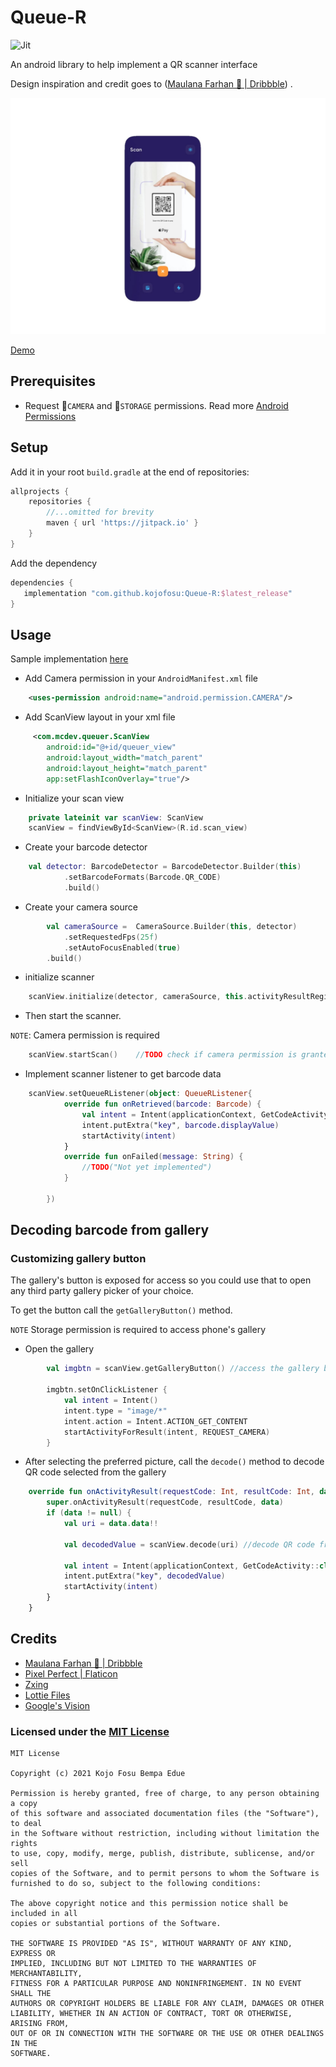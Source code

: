 # Queue-R
![Jit](https://img.shields.io/jitpack/v/github/kojofosu/Queue-R?style=for-the-badge)

An android library to help implement a QR scanner interface

Design inspiration and credit goes to ([Maulana Farhan 🐣 | Dribbble](https://dribbble.com/maulanafaa)) .

![image](resources/inspired_image.jpg)

[Demo](https://user-images.githubusercontent.com/20203694/123064978-43591e80-d3fe-11eb-9683-6061ac19115b.mp4)
## Prerequisites

- Request  📸`CAMERA` and 📂`STORAGE` permissions. Read more [Android Permissions](https://developer.android.com/guide/topics/permissions/overview)

## Setup

Add it in your root `build.gradle` at the end of repositories:

```groovy
allprojects {
    repositories {
        //...omitted for brevity
        maven { url 'https://jitpack.io' }
    }
}
```



Add the dependency

```groovy
dependencies {
   implementation "com.github.kojofosu:Queue-R:$latest_release"
}
```



## Usage
Sample implementation [here](app/)

- Add Camera permission in your `AndroidManifest.xml` file
```xml
    <uses-permission android:name="android.permission.CAMERA"/>
```

- Add ScanView layout in your xml file
```xml
     <com.mcdev.queuer.ScanView
    	android:id="@+id/queuer_view"
       	android:layout_width="match_parent"
    	android:layout_height="match_parent"
    	app:setFlashIconOverlay="true"/>
```

- Initialize your scan view
```kotlin
	private lateinit var scanView: ScanView
	scanView = findViewById<ScanView>(R.id.scan_view)
```

- Create your barcode detector
```kotlin
	val detector: BarcodeDetector = BarcodeDetector.Builder(this)
    	    .setBarcodeFormats(Barcode.QR_CODE)
    	    .build()
```

- Create your camera source
```kotlin
        val cameraSource =  CameraSource.Builder(this, detector)
            .setRequestedFps(25f)
            .setAutoFocusEnabled(true)
	    .build()
```

- initialize scanner
```kotlin
    scanView.initialize(detector, cameraSource, this.activityResultRegistry)
```

- Then start the scanner. 

`NOTE`: Camera permission is required
```kotlin
	scanView.startScan()	//TODO check if camera permission is granted
```

- Implement scanner listener to get barcode data
```kotlin
	scanView.setQueueRListener(object: QueueRListener{
            override fun onRetrieved(barcode: Barcode) {
                val intent = Intent(applicationContext, GetCodeActivity::class.java)
                intent.putExtra("key", barcode.displayValue)
                startActivity(intent)
            }
            override fun onFailed(message: String) {
                //TODO("Not yet implemented")
            }

        })
```

## Decoding barcode from gallery

### Customizing gallery button
The gallery's button is exposed for access so you could use that to open any third party gallery picker of your choice.

To get the button call the `getGalleryButton()` method.

`NOTE` Storage permission is required to access phone's gallery

- Open the gallery
```kotlin
        val imgbtn = scanView.getGalleryButton() //access the gallery button
	
        imgbtn.setOnClickListener {
            val intent = Intent()
            intent.type = "image/*"
            intent.action = Intent.ACTION_GET_CONTENT
            startActivityForResult(intent, REQUEST_CAMERA)
        }
```



- After selecting the preferred picture, call the `decode()` method to decode QR code selected from the gallery
```kotlin
    override fun onActivityResult(requestCode: Int, resultCode: Int, data: Intent?) {
        super.onActivityResult(requestCode, resultCode, data)
        if (data != null) {
            val uri = data.data!!

            val decodedValue = scanView.decode(uri)	//decode QR code from gallery

            val intent = Intent(applicationContext, GetCodeActivity::class.java)
            intent.putExtra("key", decodedValue)
            startActivity(intent)
        }
    }
```

## Credits
- [Maulana Farhan 🐣 | Dribbble](https://dribbble.com/maulanafaa)
- [Pixel Perfect | Flaticon](https://www.flaticon.com/authors/pixel-perfect)
- [Zxing](https://github.com/zxing/zxing)
- [Lottie Files](https://lottiefiles.com/)
- [Google's Vision](https://developers.google.com/vision)


### Licensed under the [MIT License](LICENSE)

```
MIT License

Copyright (c) 2021 Kojo Fosu Bempa Edue

Permission is hereby granted, free of charge, to any person obtaining a copy
of this software and associated documentation files (the "Software"), to deal
in the Software without restriction, including without limitation the rights
to use, copy, modify, merge, publish, distribute, sublicense, and/or sell
copies of the Software, and to permit persons to whom the Software is
furnished to do so, subject to the following conditions:

The above copyright notice and this permission notice shall be included in all
copies or substantial portions of the Software.

THE SOFTWARE IS PROVIDED "AS IS", WITHOUT WARRANTY OF ANY KIND, EXPRESS OR
IMPLIED, INCLUDING BUT NOT LIMITED TO THE WARRANTIES OF MERCHANTABILITY,
FITNESS FOR A PARTICULAR PURPOSE AND NONINFRINGEMENT. IN NO EVENT SHALL THE
AUTHORS OR COPYRIGHT HOLDERS BE LIABLE FOR ANY CLAIM, DAMAGES OR OTHER
LIABILITY, WHETHER IN AN ACTION OF CONTRACT, TORT OR OTHERWISE, ARISING FROM,
OUT OF OR IN CONNECTION WITH THE SOFTWARE OR THE USE OR OTHER DEALINGS IN THE
SOFTWARE.
```
